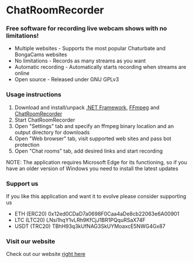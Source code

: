# ChatRoomRecorder

### Free software for recording live webcam shows with no limitations!

- Multiple websites - Supports the most popular Chaturbate and BongaCams websites
- No limitations - Records as many streams as you want
- Automatic recording - Automatically starts recording when streams are online
- Open source - Released under GNU GPLv3

### Usage instructions

1. Download and install/unpack [.NET Framework](https://dotnet.microsoft.com/en-us/download/dotnet-framework/net48), [FFmpeg](https://github.com/BtbN/FFmpeg-Builds/releases/download/latest/ffmpeg-master-latest-win64-gpl.zip) and [ChatRoomRecorder](https://github.com/SagalVanderklok/ChatRoomRecorder/releases)
2. Start ChatRoomRecorder
3. Open "Settings" tab and specify an ffmpeg binary location and an output directory for downloads
4. Open "Web browser" tab, visit supported web sites and pass bot protection
5. Open "Chat rooms" tab, add desired links and start recording

NOTE: The application requires Microsoft Edge for its functioning, so if you have an older version of Windows you need to install the latest updates

### Support us

If you like this application and want it to evolve please consider supporting us

- ETH (ERC20) 0x12ed0CDaD7a0698F0Caa4aDe8cb22063e6A00901
- LTC (LTC20) LNsi1hqY1vLRh9KfCjJ1BR1PQquRSaX74F
- USDT (TRC20) TBhH93q3kUfNAG3SkUYMoaxcE5NWG4Gx87

### Visit our website

Check out our website [right here](https://chatroomrecorder.com)
